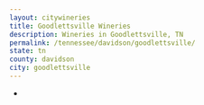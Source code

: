 ```yaml
---
layout: citywineries
title: Goodlettsville Wineries
description: Wineries in Goodlettsville, TN
permalink: /tennessee/davidson/goodlettsville/
state: tn
county: davidson
city: goodlettsville
---
```

-
